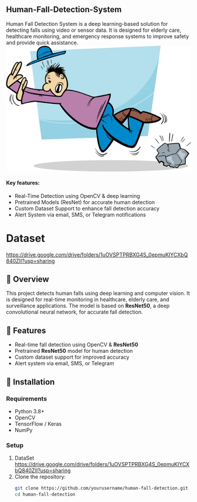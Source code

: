 ## Human-Fall-Detection-System
Human Fall Detection System is a deep learning-based solution for detecting falls using video or sensor data. It is designed for elderly care, healthcare monitoring, and emergency response systems to improve safety and provide quick assistance.
![Demo](HumanFall.jpg)  
#### Key features:
- Real-Time Detection using OpenCV & deep learning
- Pretrained Models (ResNet) for accurate human detection
- Custom Dataset Support to enhance fall detection accuracy
- Alert System via email, SMS, or Telegram notifications

# Dataset
https://drive.google.com/drive/folders/1uOVSPTPRBXG4S_0epmuKIYCXbQ840ZII?usp=sharing


## 📌 Overview  
This project detects human falls using deep learning and computer vision. It is designed for real-time monitoring in healthcare, elderly care, and surveillance applications. The model is based on **ResNet50**, a deep convolutional neural network, for accurate fall detection.  

## 🚀 Features  
- Real-time fall detection using OpenCV & **ResNet50**  
- Pretrained **ResNet50** model for human detection  
- Custom dataset support for improved accuracy  
- Alert system via email, SMS, or Telegram  

## 📂 Installation  
### Requirements  
- Python 3.8+  
- OpenCV  
- TensorFlow / Keras  
- NumPy  


### Setup  
1. DataSet
   https://drive.google.com/drive/folders/1uOVSPTPRBXG4S_0epmuKIYCXbQ840ZII?usp=sharing
2. Clone the repository: 
   ```bash
   git clone https://github.com/yourusername/human-fall-detection.git
   cd human-fall-detection
